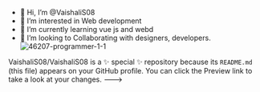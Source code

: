 - 👋 Hi, I’m @VaishaliS08
- 👀 I’m interested in Web development
- 🌱 I’m currently learning vue js and webd
- 💞️ I’m looking to Collaborating with designers, developers.
![46207-programmer-1-1](https://user-images.githubusercontent.com/108576416/177005874-0f181988-44a3-4d4d-b7b9-b345bdd285a1.gif)





 
 
VaishaliS08/VaishaliS08 is a ✨ special ✨ repository because its `README.md` (this file) appears on your GitHub profile.
You can click the Preview link to take a look at your changes.
--->
